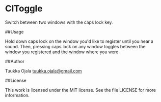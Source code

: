 ClToggle
========

Switch between two windows with the caps lock key.

##Usage

Hold down caps lock on the window you'd like to register until you hear a sound. Then, pressing caps lock on any window toggles between the window you registered and the window where you were.

##Author

Tuukka Ojala <tuukka.ojala@gmail.com>

##License

This work is licensed under the MIT license. See the file LICENSE for more information.